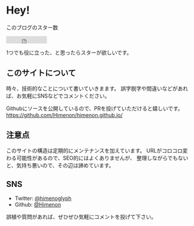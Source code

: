 # Hey!

このブログのスター数

<iframe src="https://ghbtns.com/github-btn.html?user=Himenon&repo=himenon.github.io&type=watch&count=true" allowtransparency="true" frameborder="0" scrolling="0" width="110" height="20"></iframe> 

1つでも役に立った、と思ったらスターが欲しいです。

## このサイトについて

時々、技術的なことについて書いていきまます。
誤字脱字や間違いなどがあれば、お気軽にSNSなどでコメントください。

Githubにソースを公開しているので、PRを投げていただけると嬉しいです。
<https://github.com/Himenon/himenon.github.io/>

## 注意点

このサイトの構造は定期的にメンテナンスを加えています。
URLがコロコロ変わる可能性があるので、SEO的にはよくありませんが、
整理しながらでもないと、気持ち悪いので、その辺は諦めています。

## SNS

- Twitter: [@himenoglyph](https://twitter.com/)
- Github: [@Himenon](https://github.com/Himenon)

誤植や質問があれば、ぜひぜひ気軽にコメントを投げて下さい。
